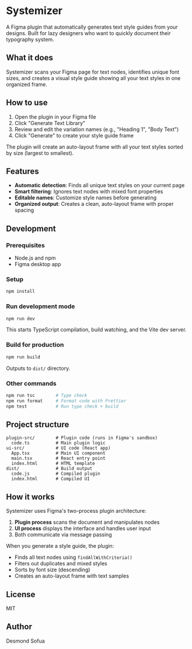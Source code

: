 # Systemizer

A Figma plugin that automatically generates text style guides from your designs. Built for lazy designers who want to quickly document their typography system.

## What it does

Systemizer scans your Figma page for text nodes, identifies unique font sizes, and creates a visual style guide showing all your text styles in one organized frame.

## How to use

1. Open the plugin in your Figma file
2. Click "Generate Text Library"
3. Review and edit the variation names (e.g., "Heading 1", "Body Text")
4. Click "Generate" to create your style guide frame

The plugin will create an auto-layout frame with all your text styles sorted by size (largest to smallest).

## Features

- **Automatic detection**: Finds all unique text styles on your current page
- **Smart filtering**: Ignores text nodes with mixed font properties
- **Editable names**: Customize style names before generating
- **Organized output**: Creates a clean, auto-layout frame with proper spacing

## Development

### Prerequisites

- Node.js and npm
- Figma desktop app

### Setup

```bash
npm install
```

### Run development mode

```bash
npm run dev
```

This starts TypeScript compilation, build watching, and the Vite dev server.

### Build for production

```bash
npm run build
```

Outputs to `dist/` directory.

### Other commands

```bash
npm run tsc        # Type check
npm run format     # Format code with Prettier
npm test           # Run type check + build
```

## Project structure

```
plugin-src/        # Plugin code (runs in Figma's sandbox)
  code.ts          # Main plugin logic
ui-src/            # UI code (React app)
  App.tsx          # Main UI component
  main.tsx         # React entry point
  index.html       # HTML template
dist/              # Build output
  code.js          # Compiled plugin
  index.html       # Compiled UI
```

## How it works

Systemizer uses Figma's two-process plugin architecture:

1. **Plugin process** scans the document and manipulates nodes
2. **UI process** displays the interface and handles user input
3. Both communicate via message passing

When you generate a style guide, the plugin:
- Finds all text nodes using `findAllWithCriteria()`
- Filters out duplicates and mixed styles
- Sorts by font size (descending)
- Creates an auto-layout frame with text samples

## License

MIT

## Author

Desmond Sofua

